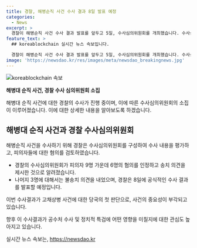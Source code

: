 ```yaml
---
title: 경찰, 해병순직 사건 수사 결과 8일 발표 예정
categories:
  - News
excerpt: >
  경찰이 해병순직 사건 수사 결과 발표를 앞두고 5일, 수사심의위원회를 개최했습니다. 수사심의위원회는 경찰 수사 내용을 분석해 피의자 혐의의 적정성과 수사의 공정성 등을 살펴봅니다. 이에 해병순직 사건과 관련한 수사 결과 발표가 예정된 8일에 경찰의 결정이 중요한 파장을 미칠 것으로 전망됩니다. #채해병순직사건 #경찰수사
feature_text: >
  ## koreablockchain 실시간 뉴스 속보입니다.

  경찰이 해병순직 사건 수사 결과 발표를 앞두고 5일, 수사심의위원회를 개최했습니다. 수사심의위원회는 경찰 수사 내용을 분석해 피의자 혐의의 적정성과 수사의 공정성 등을 살펴봅니다. 이에 해병순직 사건과 관련한 수사 결과 발표가 예정된 8일에 경찰의 결정이 중요한 파장을 미칠 것으로 전망됩니다. #채해병순직사건 #경찰수사
image: 'https://newsdao.kr/res/images/meta/newsdao_breakingnews.jpg'
---
```


<p><img src="https://newsdao.kr/res/images/meta/newsdao_breakingnews.jpg" alt="koreablockchain 속보" /></p>

<p><strong>해병대 순직 사건, 경찰 수사 심의위원회 소집</strong></p>

<p>해병대 순직 사건에 대한 경찰의 수사가 진행 중이며, 이에 따른 수사심의위원회의 소집이 이루어졌습니다. 이에 대한 상세한 내용을 알아보도록 하겠습니다. </p>

<h2 data-ke-size="size26">해병대 순직 사건과 경찰 수사심의위원회</h2>

<p>해병순직 사건을 수사하기 위해 경찰은 수사심의위원회를 구성하여 수사 내용을 평가하고, 피의자들에 대한 혐의를 검토하였습니다.</p>

<ul>
  <li>경찰의 수사심의위원회가 피의자 9명 가운데 6명의 혐의를 인정하고 송치 의견을 제시한 것으로 알려졌습니다.</li>
  <li>나머지 3명에 대해서는 불송치 의견을 내었으며, 경찰은 8일에 공식적인 수사 결과를 발표할 예정입니다.</li>
</ul>

<p>이번 수사결과가 고채상병 사건에 대한 당국의 첫 판단으로, 사건의 중요성이 부각되고 있습니다.</p>

<p>향후 이 수사결과가 공수처 수사 및 정치적 특검에 어떤 영향을 미칠지에 대한 관심도 높아지고 있습니다.</p>
실시간 뉴스 속보는, <a href="https://newsdao.kr" rel="dofollow">https://newsdao.kr</a>


